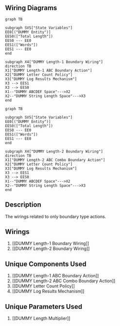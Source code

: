 ## Wiring Diagrams

```mermaid
graph TB

subgraph SVS["State Variables"]
EE0[("DUMMY Entity")]
EES0(["Total Length"])
EES0 --- EE0
EES1(["Words"])
EES1 --- EE0
end

subgraph X4["DUMMY Length-1 Boundary Wiring"]
direction TB
X1["DUMMY Length-1 ABC Boundary Action"]
X2["DUMMY Letter Count Policy"]
X3["DUMMY Log Results Mechanism"]
X3 --> EES1
X3 --> EES0
X1--"DUMMY ABCDEF Space"--->X2
X2--"DUMMY String Length Space"--->X3
end
```

```mermaid
graph TB

subgraph SVS["State Variables"]
EE0[("DUMMY Entity")]
EES0(["Total Length"])
EES0 --- EE0
EES1(["Words"])
EES1 --- EE0
end

subgraph X4["DUMMY Length-2 Boundary Wiring"]
direction TB
X1["DUMMY Length-2 ABC Combo Boundary Action"]
X2["DUMMY Letter Count Policy"]
X3["DUMMY Log Results Mechanism"]
X3 --> EES1
X3 --> EES0
X1--"DUMMY ABCDEF Space"--->X2
X2--"DUMMY String Length Space"--->X3
end
```

## Description

The wirings related to only boundary type actions.
## Wirings
1. [[DUMMY Length-1 Boundary Wiring]]
2. [[DUMMY Length-2 Boundary Wiring]]

## Unique Components Used
1. [[DUMMY Length-1 ABC Boundary Action]]
2. [[DUMMY Length-2 ABC Combo Boundary Action]]
3. [[DUMMY Letter Count Policy]]
4. [[DUMMY Log Results Mechanism]]

## Unique Parameters Used
1. [[DUMMY Length Multiplier]]

